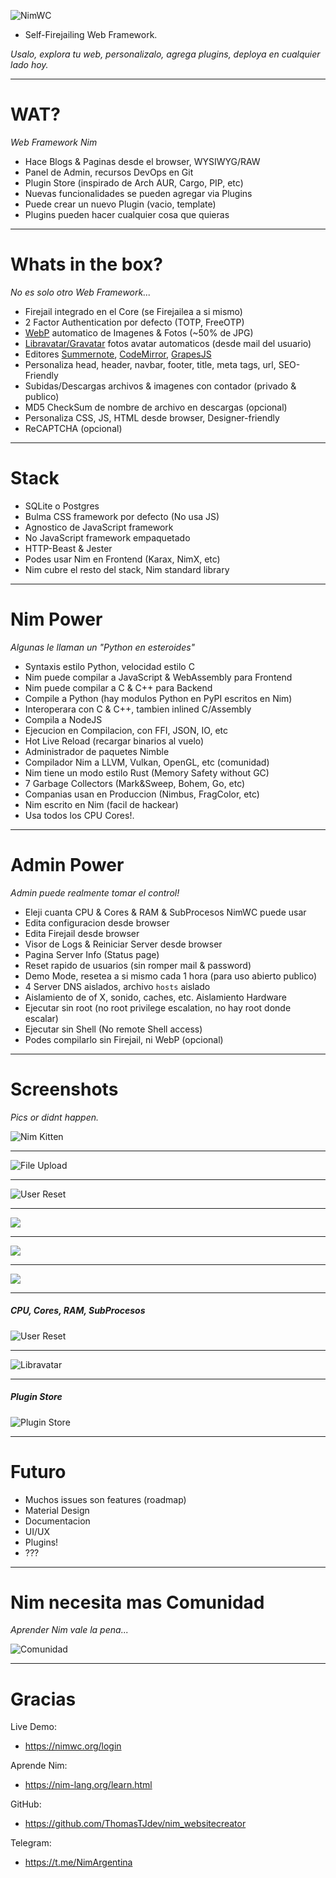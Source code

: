 
![NimWC](https://raw.githubusercontent.com/ThomasTJdev/nim_websitecreator/master/private/screenshots/NimWC_logo_shadow.png)

- Self-Firejailing Web Framework.

*Usalo, explora tu web, personalizalo, agrega plugins, deploya en cualquier lado hoy.*

-----

# WAT?

*Web Framework Nim*

- Hace Blogs & Paginas desde el browser, WYSIWYG/RAW
- Panel de Admin, recursos DevOps en Git
- Plugin Store (inspirado de Arch AUR, Cargo, PIP, etc)
- Nuevas funcionalidades se pueden agregar via Plugins
- Puede crear un nuevo Plugin (vacio, template)
- Plugins pueden hacer cualquier cosa que quieras

-----

# Whats in the box?

*No es solo otro Web Framework...*

- Firejail integrado en el Core (se Firejailea a si mismo)
- 2 Factor Authentication por defecto (TOTP, FreeOTP)
- [WebP](https://developers.google.com/speed/webp/docs/cwebp) automatico de Imagenes & Fotos (~50% de JPG)
- [Libravatar/Gravatar](https://wiki.libravatar.org/libraries/#index2h1) fotos avatar automaticos (desde mail del usuario)
- Editores [Summernote](https://summernote.org), [CodeMirror](https://codemirror.net), [GrapesJS](https://grapesjs.com)
- Personaliza head, header, navbar, footer, title, meta tags, url, SEO-Friendly
- Subidas/Descargas archivos & imagenes con contador (privado & publico)
- MD5 CheckSum de nombre de archivo en descargas (opcional)
- Personaliza CSS, JS, HTML desde browser, Designer-friendly
- ReCAPTCHA (opcional)

-----

# Stack

- SQLite o Postgres
- Bulma CSS framework por defecto (No usa JS)
- Agnostico de JavaScript framework
- No JavaScript framework empaquetado
- HTTP-Beast & Jester
- Podes usar Nim en Frontend (Karax, NimX, etc)
- Nim cubre el resto del stack, Nim standard library

-----

# Nim Power

*Algunas le llaman un "Python en esteroides"*

- Syntaxis estilo Python, velocidad estilo C
- Nim puede compilar a JavaScript & WebAssembly para Frontend
- Nim puede compilar a C & C++ para Backend
- Compile a Python (hay modulos Python en PyPI escritos en Nim)
- Interoperara con C & C++, tambien inlined C/Assembly
- Compila a NodeJS
- Ejecucion en Compilacion, con FFI, JSON, IO, etc
- Hot Live Reload (recargar binarios al vuelo)
- Administrador de paquetes Nimble
- Compilador Nim a LLVM, Vulkan, OpenGL, etc (comunidad)
- Nim tiene un modo estilo Rust (Memory Safety without GC)
- 7 Garbage Collectors (Mark&Sweep, Bohem, Go, etc)
- Companias usan en Produccion (Nimbus, FragColor, etc)
- Nim escrito en Nim (facil de hackear)
- Usa todos los CPU Cores!.

-----

# Admin Power

*Admin puede realmente tomar el control!*

- Eleji cuanta CPU & Cores & RAM & SubProcesos NimWC puede usar
- Edita configuracion desde browser
- Edita Firejail desde browser
- Visor de Logs & Reiniciar Server desde browser
- Pagina Server Info (Status page)
- Reset rapido de usuarios (sin romper mail & password)
- Demo Mode, resetea a si mismo cada 1 hora (para uso abierto publico)
- 4 Server DNS aislados, archivo `hosts` aislado
- Aislamiento de of X, sonido, caches, etc. Aislamiento Hardware
- Ejecutar sin root (no root privilege escalation, no hay root donde escalar)
- Ejecutar sin Shell (No remote Shell access)
- Podes compilarlo sin Firejail, ni WebP (opcional)

-----

# Screenshots

*Pics or didnt happen.*

![Nim Kitten](https://github.com/ThomasTJdev/nim_websitecreator/blob/master/docs/nim-bad-cat.png?raw=true)

-----

![File Upload](https://raw.githubusercontent.com/ThomasTJdev/nim_websitecreator/master/docs/nimwc-editor-summer.png)

-----

![User Reset](https://raw.githubusercontent.com/ThomasTJdev/nim_websitecreator/master/docs/nimwc-editor-grape.png)

-----

![](https://raw.githubusercontent.com/ThomasTJdev/nim_websitecreator/master/docs/nimwc-firejail0.png)

-----

![](https://raw.githubusercontent.com/ThomasTJdev/nim_websitecreator/master/docs/nimwc-profile.png)

-----

![](https://raw.githubusercontent.com/ThomasTJdev/nim_websitecreator/master/docs/nimwc-files.png)

-----

##### CPU, Cores, RAM, SubProcesos

![User Reset](https://raw.githubusercontent.com/ThomasTJdev/nim_websitecreator/master/docs/nimwc-admin-power.png)

-----

![Libravatar](https://user-images.githubusercontent.com/1189414/53709326-72ef5180-3e16-11e9-944e-8120d6ab2959.png)

-----

##### Plugin Store

![Plugin Store](https://user-images.githubusercontent.com/1189414/53916106-14a5b700-4040-11e9-83d7-71e84923cd80.png)

-----

# Futuro

- Muchos issues son features (roadmap)
- Material Design
- Documentacion
- UI/UX
- Plugins!
- ???

-----

# Nim necesita mas Comunidad

*Aprender Nim vale la pena...*

![Comunidad](https://raw.githubusercontent.com/ThomasTJdev/nim_websitecreator/master/docs/gatas.jpg)

-----

# Gracias

Live Demo:
- https://nimwc.org/login

Aprende Nim:
- https://nim-lang.org/learn.html

GitHub:
- https://github.com/ThomasTJdev/nim_websitecreator

Telegram:
- https://t.me/NimArgentina
